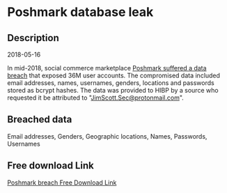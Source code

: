 # Poshmark database leak

## Description

2018-05-16

In mid-2018, social commerce marketplace <a href="https://techcrunch.com/2019/08/01/poshmark-confirms-data-breach/" target="_blank" rel="noopener">Poshmark suffered a data breach</a> that exposed 36M user accounts. The compromised data included email addresses, names, usernames, genders, locations and passwords stored as bcrypt hashes. The data was provided to HIBP by a source who requested it be attributed to "JimScott.Sec@protonmail.com".

## Breached data

Email addresses, Genders, Geographic locations, Names, Passwords, Usernames

## Free download Link

[Poshmark breach Free Download Link](https://link-to.net/1229997/355.3666875609039/dynamic/?r=aHR0cHM6Ly93d3cubWVkaWFmaXJlLmNvbS92aWV3L1YzY1JZT1M3bW9pOVBkdC9wb3NobWFyay5jb20vZmlsZQ==)